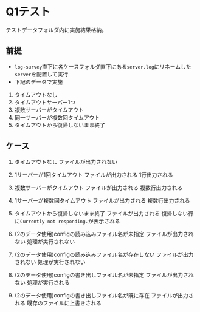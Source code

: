 # Q1テスト
テストデータフォルダ内に実施結果格納。

## 前提
- `log-survey`直下に各ケースフォルダ直下にある`server.log`にリネームした`server`を配置して実行
- 下記のデータで実施
1. タイムアウトなし
2. タイムアウトサーバー1つ
3. 複数サーバーがタイムアウト
4. 同一サーバーが複数回タイムアウト
5. タイムアウトから復帰しないまま終了

## ケース
1. タイムアウトなし
ファイルが出力されない

2. 1サーバーが1回タイムアウト
ファイルが出力される
1行出力される

3. 複数サーバーがタイムアウト
ファイルが出力される
複数行出力される

4. 1サーバーが複数回タイムアウト
ファイルが出力される
複数行出力される

5. タイムアウトから復帰しないまま終了
ファイルが出力される
復帰しない行に`Currently not responding.`が表示される

6. (2のデータ使用)configの読み込みファイル名が未指定
ファイルが出力されない
処理が実行されない

7. (2のデータ使用)configの読み込みファイル名が存在しない
ファイルが出力されない
処理が実行されない

8. (2のデータ使用)configの書き出しファイル名が未指定
ファイルが出力されない
処理が実行される

9.  (2のデータ使用)configの書き出しファイル名が既に存在
ファイルが出力される
既存のファイルに上書きされる